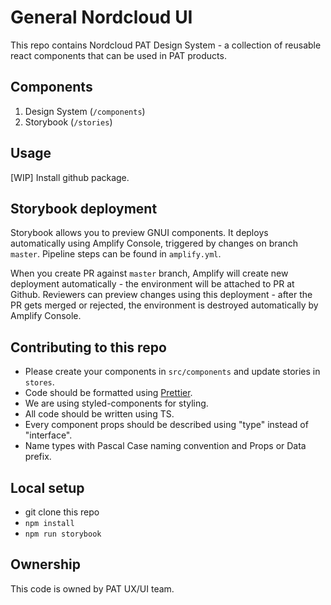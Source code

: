 # General Nordcloud UI

This repo contains Nordcloud PAT Design System - a collection of reusable react components that can be used in PAT products.

## Components

1. Design System (`/components`)
2. Storybook (`/stories`)

## Usage

[WIP] Install github package.

## Storybook deployment

Storybook allows you to preview GNUI components. It deploys automatically using Amplify Console, triggered by changes on branch `master`. Pipeline steps can be found in `amplify.yml`.

When you create PR against `master` branch, Amplify will create new deployment automatically - the environment will be attached to PR at Github. Reviewers can preview changes using this deployment - after the PR gets merged or rejected, the environment is destroyed automatically by Amplify Console.

## Contributing to this repo

- Please create your components in `src/components` and update stories in `stores`.
- Code should be formatted using [Prettier](https://prettier.io/).
- We are using styled-components for styling.
- All code should be written using TS.
- Every component props should be described using "type" instead of "interface".
- Name types with Pascal Case naming convention and Props or Data prefix.

## Local setup

- git clone this repo
- `npm install`
- `npm run storybook`

## Ownership

This code is owned by PAT UX/UI team.
